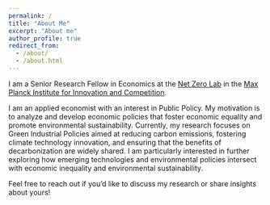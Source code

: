```yaml
---
permalink: /
title: "About Me"
excerpt: "About me"
author_profile: true
redirect_from: 
  - /about/
  - /about.html
---
```


I am a Senior Research Fellow in Economics at the [Net Zero Lab](https://www.netzerolab.science/) in the [Max Planck Institute for Innovation and Competition](https://www.ip.mpg.de/en/).

I am an applied economist with an interest in Public Policy. My motivation is to analyze and develop economic policies that foster economic equality and promote environmental sustainability. Currently, my research focuses on Green Industrial Policies aimed at reducing carbon emissions, fostering climate technology innovation, and ensuring that the benefits of decarbonization are widely shared. I am particularly interested in further exploring how emerging technologies and environmental policies intersect with economic inequality and environmental sustainability.

Feel free to reach out if you’d like to discuss my research or share insights about yours!

